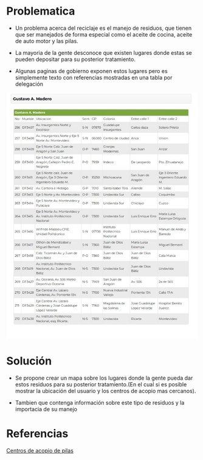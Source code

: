 # Problematica

* Un problema acerca del reciclaje es el manejo de residuos, que tienen que ser manejados de forma especial como el aceite de cocina, aceite de auto motor y las pilas.

* La mayoria de la gente desconoce que existen lugares donde estas se pueden depositar para su posterior tratamiento.

* Algunas paginas de gobierno exponen estos lugares pero es simplemente texto con referencias mostradas en una tabla por delegación

![Centro de acopio](img/tabla.jpg "Tabla de centros de acopio")


# Solución

* Se propone crear un mapa sobre los lugares donde la gente pueda dar estos residuos para su posterior tratamiento.(En el cual si es posible mostrar la ubicación del usuario y los centros de acopio mas cercanos).

* Tambien que contenga información sobre este tipo de residuos y la importacia de su manejo

# Referencias

[Centros de acopio de pilas ](http://data.sedema.cdmx.gob.mx/sedema/index.php/ponte-las-pilas-con-tu-ciudad "Ubicación de centros de acopio")